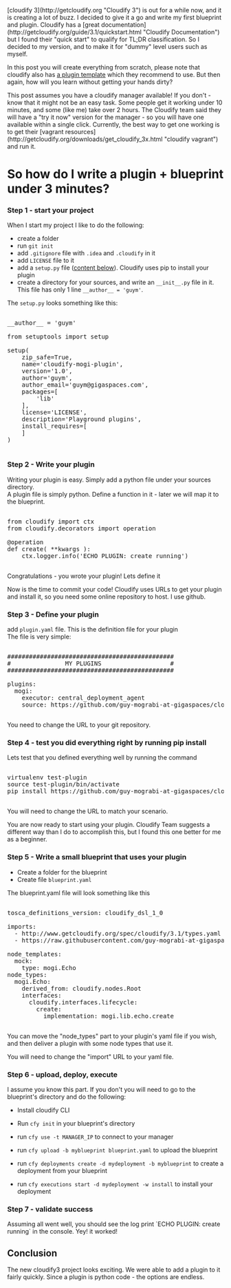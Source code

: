 <div dir="ltr" style="text-align: left;" trbidi="on" class="mograblog">

<div class="info">[cloudify 3](http://getcloudify.org "Cloudify 3") is out for a while now, and it is creating a lot of buzz.  
I decided to give it a go and write my first blueprint and plugin.  
Cloudify has a [great documentation](http://getcloudify.org/guide/3.1/quickstart.html "Cloudify Documentation") but I found their "quick start" to qualify for TL;DR classification.  
So I decided to my version, and to make it for "dummy" level users such as myself.  

In this post you will create everything from scratch, please note that cloudify also has [a plugin template](https://github.com/cloudify-cosmo/cloudify-plugin-template) which they recommend to use. But then again, how will you learn without getting your hands dirty?</div>

<div class="warning">This post assumes you have a cloudify manager available!  
If you don't - know that it might not be an easy task. Some people get it working under 10 minutes, and some (like me) take over 2 hours.  
The Cloudify team said they will have a "try it now" version for the manager - so you will have one available within a single click.  
Currently, the best way to get one working is to get their [vagrant resources](http://getcloudify.org/downloads/get_cloudify_3x.html "cloudify vagrant") and run it.  
</div>

# So how do I write a plugin + blueprint under 3 minutes?

### Step 1 - start your project

When I start my project I like to do the following:

*   create a folder
*   run `git init`
*   add `.gitignore` file with `.idea` and `.cloudify` in it
*   add `LICENSE` file to it
*   add a `setup.py` file ([content below](#setup_content)). Cloudify uses pip to install your plugin
*   create a directory for your sources, and write an `__init__.py` file in it. This file has only 1 line `__author__ = 'guym'`.

The `setup.py` looks something like this:

<pre class="prettyprint">  
__author__ = 'guym'  

from setuptools import setup  

setup(  
    zip_safe=True,  
    name='cloudify-mogi-plugin',  
    version='1.0',  
    author='guym',  
    author_email='guym@gigaspaces.com',  
    packages=[  
        'lib'  
    ],  
    license='LICENSE',  
    description='Playground plugins',  
    install_requires=[  
    ]  
)  
  </pre>

### Step 2 - Write your plugin

Writing your plugin is easy. Simply add a python file under your sources directory.  
A plugin file is simply python. Define a function in it - later we will map it to the blueprint.  

<pre class="prettyprint">  
from cloudify import ctx  
from cloudify.decorators import operation  

@operation  
def create( **kwargs ):  
    ctx.logger.info('ECHO PLUGIN: create running')  
  </pre>

Congratulations - you wrote your plugin! Lets define it

<div class="warning">Now is the time to commit your code!  
Cloudify uses URLs to get your plugin and install it, so you need some online repository to host.  
I use github.  
</div>

### Step 3 - Define your plugin

add `plugin.yaml` file. This is the definition file for your plugin  
The file is very simple:

<pre class="prettyprint">  
##############################################  
#               MY PLUGINS                   #  
##############################################  

plugins:  
  mogi:  
    executor: central_deployment_agent  
    source: https://github.com/guy-mograbi-at-gigaspaces/cloudify3-plugins/archive/master.zip  
 </pre>

You need to change the URL to your git repository.

### Step 4 - test you did everything right by running pip install

Lets test that you defined everything well by running the command

<pre>  
virtualenv test-plugin  
source test-plugin/bin/activate  
pip install https://github.com/guy-mograbi-at-gigaspaces/cloudify3-plugins/archive/master.zip  
  </pre>

You will need to change the URL to match your scenario.

<div class="info">You are now ready to start using your plugin.  
Cloudify Team suggests a different way than I do to accomplish this, but I found this one better for me as a beginner.  
</div>

### Step 5 - Write a small blueprint that uses your plugin

*   Create a folder for the blueprint
*   Create file `blueprint.yaml`

The blueprint.yaml file will look something like this

<pre>  
tosca_definitions_version: cloudify_dsl_1_0  

imports:  
  - http://www.getcloudify.org/spec/cloudify/3.1/types.yaml  
  - https://raw.githubusercontent.com/guy-mograbi-at-gigaspaces/cloudify3-plugins/master/plugin.yaml  

node_templates:  
  mock:  
    type: mogi.Echo  
node_types:  
  mogi.Echo:  
    derived_from: cloudify.nodes.Root  
    interfaces:  
      cloudify.interfaces.lifecycle:  
        create:  
          implementation: mogi.lib.echo.create     
  </pre>

<div class="info">You can move the "node_types" part to your plugin's yaml file if you wish, and then deliver a plugin with some node types that use it.  
</div>

You will need to change the "import" URL to your yaml file.

### Step 6 - upload, deploy, execute

<div>I assume you know this part.  
If you don't you will need to go to the blueprint's directory and do the following:

*   Install cloudify CLI
*   Run `cfy init` in your blueprint's directory  

*   run `cfy use -t MANAGER_IP` to connect to your manager
*   run `cfy upload -b myblueprint blueprint.yaml` to upload the blueprint
*   run `cfy deployments create -d mydeployment -b myblueprint` to create a deployment from your blueprint
*   run `cfy executions start -d mydeployment -w install` to install your deployment

</div>

### Step 7 - validate success

<div>Assuming all went well, you should see the log print `ECHO PLUGIN: create running` in the console.  
Yey! it worked!</div>

## Conclusion

<div>The new cloudify3 project looks exciting. We were able to add a plugin to it fairly quickly.  
Since a plugin is python code - the options are endless.  
</div>

</div>
